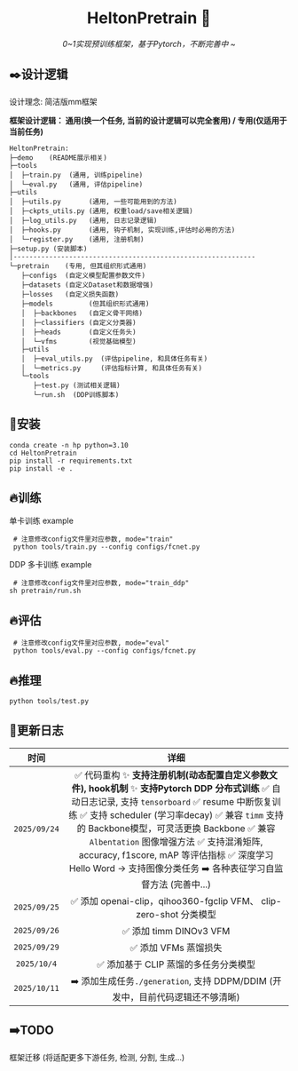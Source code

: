 <div align='center'>
    <h1>HeltonPretrain 🚀</h1>
    <p><em>0~1实现预训练框架，基于Pytorch，不断完善中 ~</em></p>
</div>





## ✒️设计逻辑
设计理念: 简洁版mm框架

**框架设计逻辑： 通用(换一个任务, 当前的设计逻辑可以完全套用) / 专用(仅适用于当前任务)**

```
HeltonPretrain:
├─demo    (README展示相关)
├─tools
│  ├─train.py  (通用, 训练pipeline)
│  └─eval.py   (通用, 评估pipeline)
├─utils
│  ├─utils.py       (通用, 一些可能用到的方法)
│  ├─ckpts_utils.py (通用, 权重load/save相关逻辑)
│  ├─log_utils.py   (通用, 日志记录逻辑)
│  ├─hooks.py       (通用, 钩子机制, 实现训练,评估时必用的方法)
│  └─register.py    (通用, 注册机制)
├─setup.py (安装脚本)
│------------------------------------------------------------- 
└─pretrain    (专用, 但其组织形式通用)
   ├─configs  (自定义模型配置参数文件)
   ├─datasets (自定义Dataset和数据增强)
   ├─losses   (自定义损失函数)
   ├─models         (但其组织形式通用)
   │  ├─backbones   (自定义骨干网络)
   │  ├─classifiers (自定义分类器)
   │  ├─heads       (自定义任务头)
   │  └─vfms        (视觉基础模型)
   ├─utils            
   │  ├─eval_utils.py  (评估pipeline, 和具体任务有关)
   │  └─metrics.py     (评估指标计算, 和具体任务有关)
   └─tools             
      ├─test.py (测试相关逻辑)
      └─run.sh  (DDP训练脚本)
```





## 🔧安装

```
conda create -n hp python=3.10
cd HeltonPretrain
pip install -r requirements.txt
pip install -e .
```




## 🔥训练

单卡训练 example

```
 # 注意修改config文件里对应参数, mode="train"
 python tools/train.py --config configs/fcnet.py
```

DDP 多卡训练 example

```
 # 注意修改config文件里对应参数, mode="train_ddp"
sh pretrain/run.sh
```



## 🔥评估

```
 # 注意修改config文件里对应参数, mode="eval"
 python tools/eval.py --config configs/fcnet.py
```



## 🔥推理

```
python tools/test.py 
```





## 📃更新日志
|     时间     |                             详细                             |
| :----------: | :----------------------------------------------------------: |
| `2025/09/24` | ✅ 代码重构  ✨ **支持注册机制(动态配置自定义参数文件), hook机制**  ✨ **支持Pytorch DDP 分布式训练**  ✅ 自动日志记录, 支持 `tensorboard`  ✅ resume 中断恢复训练  ✅ 支持 scheduler (学习率decay)  ✅ 兼容 `timm` 支持的 Backbone模型，可灵活更换 Backbone  ✅ 兼容 `Albentation` 图像增强方法  ✅ 支持混淆矩阵, accuracy, f1score, mAP 等评估指标  ✅ 深度学习 Hello Word -> 支持图像分类任务  ➡️ 各种表征学习自监督方法 (完善中...) |
| `2025/09/25` | ✅ 添加 openai-clip，qihoo360-fgclip VFM、 clip-zero-shot 分类模型 |
| `2025/09/26` |                    ✅ 添加 timm DINOv3 VFM                    |
| `2025/09/29` |                     ✅ 添加 VFMs 蒸馏损失                     |
| `2025/10/4`  |             ✅ 添加基于 CLIP 蒸馏的多任务分类模型             |
| `2025/10/11` | ➡️ 添加生成任务`./generation`, 支持 DDPM/DDIM (开发中，目前代码逻辑还不够清晰) |



## ➡️TODO
框架迁移 (将适配更多下游任务, 检测, 分割, 生成...)

